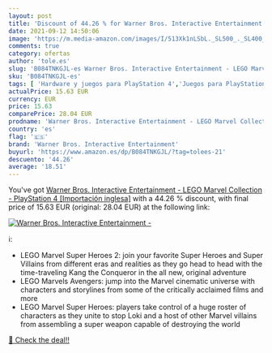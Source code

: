 ```yaml
---
layout: post
title: 'Discount of 44.26 % for Warner Bros. Interactive Entertainment -'
date: 2021-09-12 14:50:06
image: 'https://m.media-amazon.com/images/I/513Xk1nLSbL._SL500_._SL400_.jpg'
comments: true
category: ofertas
author: 'tole.es'
slug: 'B084TNKGJL-es Warner Bros. Interactive Entertainment - LEGO Marvel...'
sku: 'B084TNKGJL-es'
tags: [ 'Hardware y juegos para PlayStation 4','Juegos para PlayStation 4','Videojuegos','lego','warner bros. interactive entertainment', ]
actualPrice: 15.63 EUR
currency: EUR
price: 15.63
comparePrice: 28.04 EUR
prodname: 'Warner Bros. Interactive Entertainment - LEGO Marvel Collection - PlayStation 4 [Importación inglesa]'
country: 'es'
flag: '🇪🇸'
brand: 'Warner Bros. Interactive Entertainment'
buyurl: 'https://www.amazon.es/dp/B084TNKGJL/?tag=tolees-21'
descuento: '44.26'
average: '18.51'
---
```


You've got [Warner Bros. Interactive Entertainment - LEGO Marvel Collection - PlayStation 4 [Importación inglesa]](https://www.amazon.es/dp/B084TNKGJL/?tag=tolees-21) with a  44.26 % discount, with final price of 15.63 EUR (original: 28.04 EUR) at the following link:

[![Warner Bros. Interactive Entertainment -](https://m.media-amazon.com/images/I/513Xk1nLSbL._SL500_._SL400_.jpg)](https://www.amazon.es/dp/B084TNKGJL/?tag=tolees-21)

ℹ️:

- LEGO Marvel Super Heroes 2: join your favorite Super Heroes and Super Villains from different eras and realities as they go head to head with the time-traveling Kang the Conqueror in the all new, original adventure
- LEGO Marvels Avengers: jump into the Marvel cinematic universe with characters and storylines from some of the critically acclaimed films and more
- LEGO Marvel Super Heroes: players take control of a huge roster of characters as they unite to stop Loki and a host of other Marvel villains from assembling a super weapon capable of destroying the world

[🛒 Check the deal!!](https://www.amazon.es/dp/B084TNKGJL/?tag=tolees-21)

